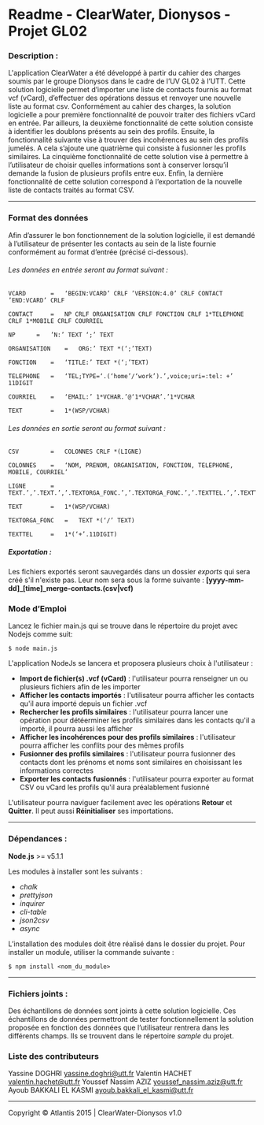Readme - ClearWater, Dionysos - Projet GL02
==============

### Description : 

L'application ClearWater a été développé à partir du cahier des charges soumis par le groupe Dionysos dans le cadre de l’UV GL02 à l’UTT. Cette solution logicielle permet d’importer une liste de contacts fournis au format vcf (vCard), d’effectuer des opérations dessus et renvoyer une nouvelle liste au format csv. Conformément au cahier des charges, la solution logicielle a pour première fonctionnalité de pouvoir traiter des fichiers vCard en entrée. Par ailleurs, la deuxième fonctionnalité de cette solution consiste à identifier les doublons présents au sein des profils. Ensuite, la fonctionnalité suivante vise à trouver des incohérences au sein des profils jumelés. A cela s’ajoute une quatrième qui consiste à fusionner les profils similaires. La cinquième fonctionnalité de cette solution vise à permettre à l’utilisateur de choisir quelles informations sont à conserver lorsqu’il demande la fusion de plusieurs profils entre eux. Enfin, la dernière fonctionnalité de cette solution correspond à l’exportation de la nouvelle liste de contacts traités au format CSV. 

***

### Format des données 

Afin d’assurer le bon fonctionnement de la solution logicielle, il est demandé à l’utilisateur de présenter les contacts au sein de la liste fournie conformément au format d’entrée (précisé ci-dessous). 

###### Les données en entrée seront au format suivant : 

```
VCARD 		=	‘BEGIN:VCARD’ CRLF ’VERSION:4.0’ CRLF CONTACT ’END:VCARD’ CRLF

CONTACT 	= 	NP CRLF ORGANISATION CRLF FONCTION CRLF 1*TELEPHONE CRLF 1*MOBILE CRLF COURRIEL

NP 		= 	’N:’ TEXT ‘;’ TEXT

ORGANISATION	=	ORG:’ TEXT *(‘;’TEXT)

FONCTION	= 	‘TITLE:’ TEXT *(‘;’TEXT)

TELEPHONE	= 	‘TEL;TYPE=‘.(‘home’/‘work’).’,voice;uri=:tel: +’ 11DIGIT

COURRIEL	= 	‘EMAIL:’ 1*VCHAR.’@‘1*VCHAR’.’1*VCHAR

TEXT		= 	1*(WSP/VCHAR)
```

###### Les données en sortie seront au format suivant : 

```
CSV 		= 	COLONNES CRLF *(LIGNE)

COLONNES 	= 	‘NOM, PRENOM, ORGANISATION, FONCTION, TELEPHONE, MOBILE, COURRIEL’

LIGNE 		= 	TEXT.’,’.TEXT.’,’.TEXTORGA_FONC.’,’.TEXTORGA_FONC.’,’.TEXTTEL.’,’.TEXTTEL.’,’.TEXT

TEXT 		=	1*(WSP/VCHAR) 

TEXTORGA_FONC 	= 	TEXT *(‘/’ TEXT)

TEXTTEL 	= 	1*(‘+’.11DIGIT)
```

##### Exportation :
Les fichiers exportés seront sauvegardés dans un dossier *exports* qui sera créé s'il n'existe pas.
Leur nom sera sous la forme suivante : **[yyyy-mm-dd]_[time]_merge-contacts.(csv|vcf)**


### Mode d’Emploi
Lancez le fichier main.js qui se trouve dans le répertoire du projet avec Nodejs comme suit:

```
$ node main.js
```

L'application NodeJs se lancera et proposera plusieurs choix à l'utilisateur :
- **Import de fichier(s) .vcf (vCard)** : l'utilisateur pourra renseigner un ou plusieurs fichiers afin de les importer
- **Afficher les contacts importés** : l'utilisateur pourra afficher les contacts qu'il aura importé depuis un fichier .vcf
- **Rechercher les profils similaires** : l'utilisateur pourra lancer une opération pour détéerminer les profils similaires dans les contacts qu'il a importé, il pourra aussi les afficher
- **Afficher les incohérences pour des profils similaires** : l'utilisateur pourra afficher les conflits pour des mêmes profils
- **Fusionner des profils similaires** : l'utilisateur pourra fusionner des contacts dont les prénoms et noms sont similaires en choisissant les informations correctes
- **Exporter les contacts fusionnés** : l'utilisateur pourra exporter au format CSV ou vCard les profils qu'il aura préalablement fusionné

L'utilisateur pourra naviguer facilement avec les opérations **Retour** et **Quitter**.
Il peut aussi **Réinitialiser** ses importations. 

***

### Dépendances :
**Node.js** >= v5.1.1

Les modules à installer sont les suivants :
- *chalk*
- *prettyjson*
- *inquirer*
- *cli-table*
- *json2csv*
- *async*

L’installation des modules doit être réalisé dans le dossier du projet.
Pour installer un module, utiliser la commande suivante :

```
$ npm install <nom_du_module>
```

***

### Fichiers joints :
Des échantillons de données sont joints à cette solution logicielle. Ces échantillons de données permettront de tester fonctionnellement la solution proposée en fonction des données que l’utilisateur rentrera dans les différents champs.
Ils se trouvent dans le répertoire *sample* du projet.

### Liste des contributeurs
Yassine DOGHRI <yassine.doghri@utt.fr>
Valentin HACHET <valentin.hachet@utt.fr>
Youssef Nassim AZIZ <youssef_nassim.aziz@utt.fr>
Ayoub BAKKALI EL KASMI <ayoub.bakkali_el_kasmi@utt.fr>

***
Copyright © Atlantis 2015 | ClearWater-Dionysos v1.0